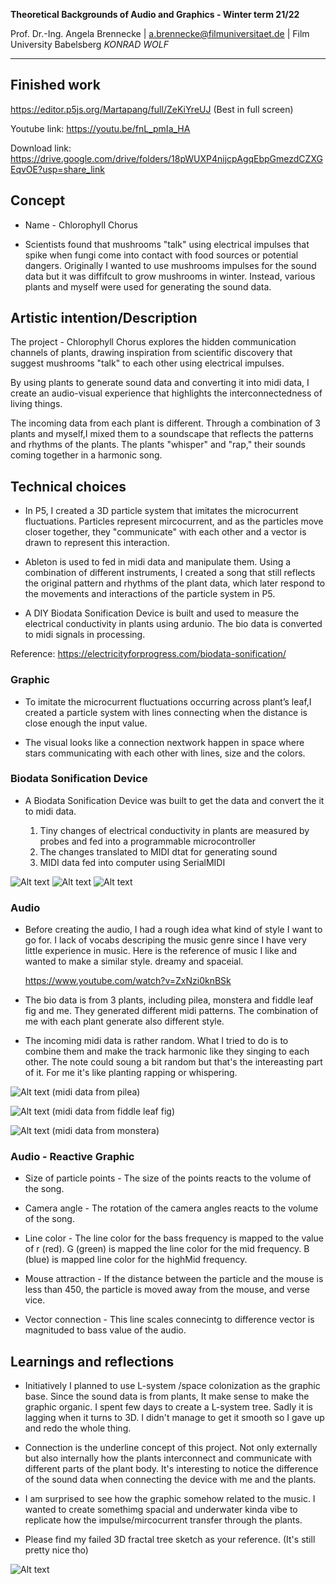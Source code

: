<!-- ---  
title: Theoretical Backgrounds of Audio and Graphics
author: Angela Brennecke
affiliation: Film University Babelsberg KONRAD WOLF
date: Winter term 20/21
---   -->
**Theoretical Backgrounds of Audio and Graphics - Winter term 21/22**

Prof. Dr.-Ing. Angela Brennecke | a.brennecke@filmuniversitaet.de | Film University Babelsberg *KONRAD WOLF*   

---
## Finished work
https://editor.p5js.org/Martapang/full/ZeKiYreUJ
(Best in full screen) 

Youtube link: https://youtu.be/fnL_pmIa_HA

Download link: 
https://drive.google.com/drive/folders/18pWUXP4nijcpAgqEbpGmezdCZXGEqvOE?usp=share_link


## Concept

* Name - Chlorophyll Chorus
      
* Scientists found that mushrooms "talk" using electrical impulses that spike when fungi come into contact with food sources or potential dangers. Originally I wanted to use mushrooms impulses for the sound data but it was diffifcult to grow mushrooms in winter. Instead, various plants and myself were used for generating the sound data. 

## Artistic intention/Description 
The project - Chlorophyll Chorus explores the hidden communication channels of plants, drawing inspiration from scientific discovery that suggest mushrooms "talk" to each other using electrical impulses.

By using plants to generate sound data and converting it into midi data, I create an audio-visual experience that highlights the interconnectedness of living things.

The incoming data from each plant is different. Through a combination of 3 plants and myself,I mixed them to a soundscape that reflects the patterns and rhythms of the plants. The plants "whisper" and "rap," their sounds coming together in a harmonic song.


## Technical choices
* In P5, I created a 3D particle system that imitates the microcurrent fluctuations. Particles represent mircocurrent, and as the particles move closer together, they "communicate" with each other and a vector is drawn to represent this interaction.

* Ableton is used to fed in midi data and manipulate them. Using a combination of different instruments, I created a song that still reflects the original pattern and rhythms of the plant data, which later respond to the movements and interactions of the particle system in P5.

*  A DIY Biodata Sonification Device is built and used to measure the electrical conductivity in plants using ardunio. The bio data is converted to midi signals in processing. 

Reference: https://electricityforprogress.com/biodata-sonification/

### Graphic
* To imitate the microcurrent fluctuations occurring across plant’s leaf,I created a particle system with lines connecting when the distance is close enough the input value. 

* The visual looks like a connection nextwork happen in space where stars communicating with each other with lines, size and the colors. 

### Biodata Sonification Device
* A Biodata Sonification Device was built to get the data and convert the it to midi data. 

  1. Tiny changes of electrical conductivity in plants are measured by probes and fed into a programmable microcontroller
  2. The changes translated to MIDI dtat for generating sound  
  3. MIDI data fed into computer using SerialMIDI

![Alt text](resources/Biodata_Sonification_Device2.jpg)
![Alt text](resources/Biodata_Sonification_Device1.jpg)
![Alt text](resources/Biodata_Sonification_Device3.jpg)

### Audio
* Before creating the audio, I had a rough idea what kind of style I want to go for. I lack of vocabs descriping the music genre since I have very little experience in music. 
Here is the reference of music I like and wanted to make a similar style.  dreamy and spaceial.  

  https://www.youtube.com/watch?v=ZxNzi0knBSk

* The bio data is from 3 plants, including pilea, monstera and fiddle leaf fig and me. They generated different midi patterns. The combination of me with each plant generate also different style. 

* The incoming midi data is rather random. What I tried to do is to combine them and make the track harmonic like they singing to each other. The note could soung a bit random but that's the intereasting part of it. For me it's like planting rapping or whispering. 

![Alt text](resources/pilea.jpg)
(midi data from pilea)

![Alt text](resources/Fiddle%20Leaf%20Fig.jpg)
(midi data from fiddle leaf fig)

![Alt text](resources/midi.jpg)
(midi data from monstera)

### Audio - Reactive Graphic
* Size of particle points - The size of the points reacts to the volume of the song.

* Camera angle -  The rotation of the camera angles reacts to the volume of the song.

* Line color  - The line color for the bass frequency is mapped to the value of r (red). G (green) is mapped the line color for the mid frequency.  B (blue) is mapped line color for the highMid frequency. 

* Mouse attraction - If the distance between the particle and the mouse is less than 450, the particle is moved away from the mouse, and verse vice. 

* Vector connection - This line scales connecintg to difference vector is magnituded to bass value of the audio. 




## Learnings and reflections

* Initiatively I planned to use L-system /space colonization as the graphic base. Since the sound data is from plants, It make sense to make the graphic organic. I spent few days to create a L-system tree. Sadly it is lagging when it turns to 3D. I didn't manage to get it smooth so I gave up and redo the whole thing.

* Connection is the underline concept of this project. Not only externally but also internally how the plants interconnect and communicate with different parts of the plant body. It's interesting to notice the difference of the sound data when connecting the device with me and the plants. 

* I am surprised to see how the graphic somehow related to the music. I wanted to create somethimg spacial and underwater kinda vibe to replicate how the impulse/mircocurrent transfer through the plants. 

* Please find my failed 3D fractal tree sketch as your reference. (It's still pretty nice tho)

 ![Alt text](resources/Tree.jpg)



